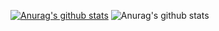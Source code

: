 
[![Anurag's github stats](https://github-readme-stats.vercel.app/api?username=yaasita)](https://github.com/anuraghazra/github-readme-stats)
![Anurag's github stats](https://github-readme-stats.vercel.app/api?username=yaasita&show_icons=true)

<!--
**yaasita/yaasita** is a ✨ _special_ ✨ repository because its `README.md` (this file) appears on your GitHub profile.

Here are some ideas to get you started:

- 🔭 I’m currently working on ...
- 🌱 I’m currently learning ...
- 👯 I’m looking to collaborate on ...
- 🤔 I’m looking for help with ...
- 💬 Ask me about ...
- 📫 How to reach me: ...
- 😄 Pronouns: ...
- ⚡ Fun fact: ...
-->
